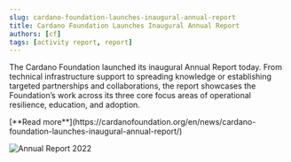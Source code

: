 ```yaml
---
slug: cardano-foundation-launches-inaugural-annual-report
title: Cardano Foundation Launches Inaugural Annual Report
authors: [cf]
tags: [activity report, report]
---
```


The Cardano Foundation launched its inaugural Annual Report today. From technical infrastructure support to spreading knowledge or establishing targeted partnerships and collaborations, the report showcases the Foundation’s work across its three core focus areas of operational resilience, education, and adoption. 

<div style={{ textAlign: 'right' }}>
[**Read more**](https://cardanofoundation.org/en/news/cardano-foundation-launches-inaugural-annual-report/)
</div>

![Annual Report 2022](./banner.png)